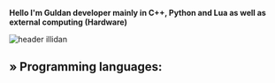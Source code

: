 **Hello I'm Guldan developer mainly in C++, Python and Lua as well as external computing (Hardware)**

![header illidan](https://user-images.githubusercontent.com/98873011/152193823-bf64b0bf-fb59-444b-879d-1059155690e7.gif)


## » Programming languages:

